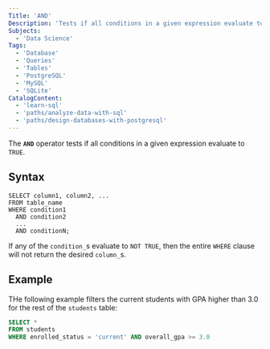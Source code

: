 ```yaml
---
Title: 'AND'
Description: 'Tests if all conditions in a given expression evaluate to TRUE.'
Subjects:
  - 'Data Science'
Tags:
  - 'Database'
  - 'Queries'
  - 'Tables'
  - 'PostgreSQL'
  - 'MySQL'
  - 'SQLite'
CatalogContent:
  - 'learn-sql'
  - 'paths/analyze-data-with-sql'
  - 'paths/design-databases-with-postgresql'
---
```


The **`AND`** operator tests if all conditions in a given expression evaluate to `TRUE`.

## Syntax

```pseudo
SELECT column1, column2, ...
FROM table_name
WHERE condition1
  AND condition2
  ...
  AND conditionN;
```

If any of the `condition_`s evaluate to `NOT TRUE`, then the entire `WHERE` clause will not return the desired `column_`s.

## Example

THe following example filters the current students with GPA higher than 3.0 for the rest of the `students` table:

```sql
SELECT *
FROM students
WHERE enrolled_status = 'current' AND overall_gpa >= 3.0
```
